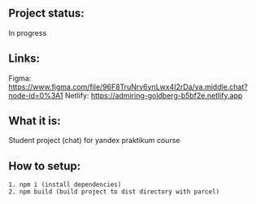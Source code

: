 ## Project status:
In progress

## Links:
Figma: https://www.figma.com/file/96F8TruNrv6ynLwx4I2rDa/ya.middle.chat?node-id=0%3A1
Netlify: https://admiring-goldberg-b5bf2e.netlify.app

## What it is:
Student project (chat) for yandex praktikum course

## How to setup:
```
1. npm i (install dependencies)
2. npm build (build project to dist directory with parcel)
```